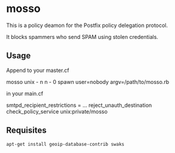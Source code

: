mosso
=====

This is a policy deamon for the Postfix policy delegation protocol.

It blocks spammers who send SPAM using stolen credentials.
                                                                             
Usage
-----

Append to your master.cf
                                                                            
   mosso  unix  -   n   n   -   0   spawn   user=nobody argv=/path/to/mosso.rb
                                                                            
 in your main.cf
                                                                            
   smtpd_recipient_restrictions = 
     ...
     reject_unauth_destination
     check_policy_service unix:private/mosso

Requisites
----------

    apt-get install geoip-database-contrib swaks
